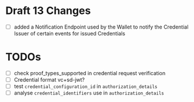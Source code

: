 # Draft 13 Changes

- [ ] added a Notification Endpoint used by the Wallet to notify the Credential Issuer of certain events for issued Credentials

# TODOs

- [ ] check proof_types_supported in credential request verification
- [ ] Credential format vc+sd-jwt?
- [ ] test `credential_configuration_id` in `authorization_details`
- [ ] analyse `credential_identifiers` use in `authorization_details`
